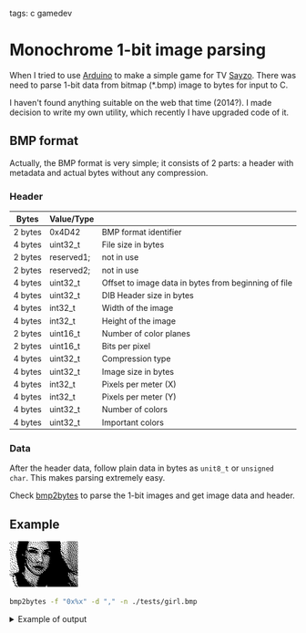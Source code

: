 <!-- Description: Covert 1-bit image data to byte text output. Parse meta data from 1-bit bitmap files. -->

tags: c gamedev

# Monochrome 1-bit image parsing

When I tried to use [Arduino](https://www.arduino.cc/) to make a simple game
for TV [Sayzo](https://github.com/dknight/sayzo). There was need to parse
1-bit data from bitmap (*.bmp) image to bytes for input to C.

I haven't found anything suitable on the web that time (2014?). I made
decision to write my own utility, which recently I have upgraded code of it.

## BMP format

Actually, the BMP format is very simple; it consists of 2 parts: a header
with metadata and actual bytes without any compression.

### Header

| Bytes   | Value/Type  |                          |
----------|-------------|--------------------------|
| 2 bytes | 0x4D42      | BMP format identifier    |
| 4 bytes | uint32_t    | File size in bytes       |
| 2 bytes | reserved1;  | not in use               |
| 2 bytes | reserved2;  | not in use               |
| 4 bytes | uint32_t    | Offset to image data in bytes from beginning of file
| 4 bytes | uint32_t    | DIB Header size in bytes |
| 4 bytes | int32_t     | Width of the image       |
| 4 bytes | int32_t     | Height of the image      |
| 2 bytes | uint16_t    | Number of color planes   |
| 2 bytes | uint16_t    | Bits per pixel           |
| 4 bytes | uint32_t    | Compression type         |
| 4 bytes | uint32_t    | Image size in bytes      |
| 4 bytes | int32_t     | Pixels per meter (X)     |
| 4 bytes | int32_t     | Pixels per meter (Y)     |
| 4 bytes |	uint32_t    | Number of colors         |
| 4 bytes |	uint32_t    | Important colors         |

### Data

After the header data, follow plain data in bytes as `unit8_t` or
`unsigned char`. This makes parsing extremely easy.

Check [bmp2bytes](https://github.com/dknight/bmp2bytes/) to parse the 1-bit
images and get image data and header.

## Example

![Girl 1-bit](/assets/img/girl.bmp)

```sh
bmp2bytes -f "0x%x" -d "," -n ./tests/girl.bmp
```

<details>
<summary>Example of output</summary>
<pre class="break">0xff,0xfe,0x0,0x0,0x5f,0xff,0xff,0x6a,0x80,0x0,0x0,0x7f,0xfa,0xaa,0xad,0xdd,0xfd,0x0,0x0,0x35,0xbb,0xb5,0xb5,0x0,0x0,0x0,0x7f,0x7f,0x55,0x55,0xff,0xef,0x0,0x0,0x3f,0xdd,0xff,0x5a,0x60,0x0,0x0,0x3b,0xea,0xd6,0xd6,0x7f,0x7e,0x0,0x0,0x55,0xff,0xad,0xef,0x80,0x0,0x0,0x3f,0xfd,0x52,0x5b,0xdb,0xfd,0x0,0x0,0x7e,0xdd,0xf6,0xb2,0xe0,0x0,0x0,0x3b,0xfe,0xbb,0x4d,0xff,0xee,0x0,0x0,0xb7,0xff,0xbf,0xdf,0x10,0x0,0x0,0x7e,0xdd,0x4d,0xb6,0xef,0xfc,0x0,0x0,0x5f,0x6d,0xfd,0x74,0xe0,0x0,0x0,0x2f,0xf7,0xb4,0xa9,0xfd,0xfc,0x0,0x0,0xf7,0xff,0xdf,0xde,0x90,0x0,0x0,0x3f,0xfa,0xa6,0x6d,0xff,0xfc,0x0,0x0,0xbf,0xfd,0xf7,0xf7,0x50,0x0,0x0,0x37,0xbf,0x57,0x56,0xfe,0xdc,0x0,0x1,0x7e,0xef,0xfd,0x5d,0xc0,0x0,0x0,0x3e,0xfa,0xb2,0xb6,0xdf,0xfc,0x0,0x0,0xf1,0xbf,0xaf,0xff,0x58,0x0,0x0,0x3f,0xed,0x4d,0x4d,0xef,0xf4,0x0,0x1,0x0,0x15,0xfb,0xb5,0x40,0x0,0x0,0x16,0xfd,0xd5,0xb5,0xff,0xf8,0x0,0x0,0xfa,0x1,0x7d,0xdf,0xf8,0x0,0x0,0x7f,0xde,0x4a,0x96,0xfb,0xf8,0x0,0x1,0x7f,0x80,0x6f,0xfa,0xa0,0x0,0x0,0x36,0xfb,0x75,0x6b,0xff,0xb8,0x0,0x0,0xd4,0x68,0x1a,0x6f,0x0,0x0,0x0,0x3f,0x6a,0x8a,0xdc,0x7d,0xf8,0x0,0x0,0x40,0x3,0x2f,0xb0,0x0,0x0,0x0,0x17,0xfa,0xea,0x47,0xdf,0xf8,0x0,0x4,0x40,0x1,0xf7,0xb0,0x0,0x0,0x0,0x7a,0xdd,0x2a,0xb2,0xff,0xd0,0x0,0x1,0x0,0x0,0x5a,0xc8,0xa,0x0,0x0,0xf,0xb6,0xd5,0x5b,0xf7,0x70,0x0,0xc,0x0,0x8,0x2f,0xa8,0x1,0x0,0x0,0x26,0xf9,0x2a,0xa4,0xbf,0xf0,0x0,0x3,0x50,0x0,0x5a,0xa0,0x0,0x0,0x0,0x33,0xde,0x4d,0xb7,0xfb,0xd0,0x0,0x9,0x11,0x0,0x2f,0x80,0x0,0x0,0x0,0x39,0x75,0x64,0xb2,0xff,0x60,0x0,0x2,0xce,0xea,0x9e,0x40,0x10,0x0,0x0,0x15,0xfb,0x16,0xcd,0xaf,0xe0,0x0,0x9,0x6d,0x39,0x6b,0x40,0x0,0x0,0x0,0x1d,0x55,0x69,0x36,0xfb,0xe0,0x2,0x6,0xb7,0xed,0x5f,0xa8,0x0,0x0,0x0,0x15,0x5e,0x96,0x93,0xff,0xe0,0x1,0x1,0x52,0xaa,0xf6,0x85,0x40,0x0,0x0,0xf,0xea,0x92,0xd9,0xdd,0xe0,0x0,0x1a,0xdd,0xf5,0x5f,0x6a,0xa8,0x0,0x0,0x4,0xad,0x69,0x25,0xff,0xa0,0x0,0x1,0x6a,0xaf,0xee,0x91,0x50,0x0,0x0,0x3,0xfa,0x96,0xd6,0xef,0xf0,0x0,0x5,0xaf,0xf7,0x77,0x5b,0x58,0x0,0x0,0x8,0xae,0x52,0x55,0xff,0xe0,0x0,0x0,0xaa,0xbb,0xdd,0x29,0xaa,0x0,0x0,0x4,0xd3,0x5a,0xaa,0xfb,0x70,0x0,0x1,0xa7,0x75,0x77,0x9e,0xd4,0x0,0x0,0x6,0x7c,0x85,0x55,0xdf,0xf0,0x0,0x0,0x59,0xde,0xde,0xa5,0x68,0x0,0x0,0x1,0x8b,0x5a,0xab,0xf7,0xb8,0x0,0x9,0x4d,0xeb,0x7f,0x9b,0x2a,0x0,0x0,0x0,0x69,0x4a,0xa8,0xfb,0xf0,0x0,0x4,0x65,0x6a,0xba,0xcd,0xe8,0x0,0x0,0x1,0x6c,0xaa,0xaf,0xbf,0xf8,0x0,0x2,0x92,0xb5,0xdf,0xa6,0xa8,0x0,0x0,0x0,0xb2,0x49,0x50,0xff,0xb8,0x0,0x1,0x39,0xd9,0x6f,0xad,0xd4,0x0,0x0,0x0,0x4d,0x2a,0xa7,0xf7,0xe8,0x0,0x2,0x8c,0x6d,0xa2,0xaa,0x50,0x0,0x0,0x0,0x32,0x8a,0xb2,0xff,0xf8,0x0,0x2,0xb2,0x54,0xa,0x97,0xa8,0x0,0x0,0x0,0x1d,0x65,0x9a,0xf5,0x78,0x0,0x1,0x1d,0x2a,0xa,0x29,0x50,0x0,0x0,0x0,0x2a,0x94,0x65,0xbf,0xdc,0x0,0x12,0xab,0xd5,0x74,0x16,0xa4,0x0,0x0,0x0,0x8,0xa9,0xaa,0xff,0xfc,0x0,0x1,0xaa,0x5a,0x93,0x4a,0xa0,0x0,0x0,0x0,0x6,0x26,0x95,0xff,0xd8,0x0,0x10,0xbf,0x6a,0x98,0x6b,0x20,0x0,0x0,0x0,0x1,0x10,0xc5,0xad,0xfc,0x0,0x1,0xc9,0xb7,0x67,0x24,0x90,0x0,0x0,0x0,0xa,0xca,0x34,0xff,0x7e,0x0,0x0,0x66,0x58,0x95,0x5a,0xd0,0x0,0x0,0x0,0x3,0x2a,0xc9,0xff,0xbe,0x0,0x10,0x73,0x48,0x0,0x4b,0x0,0x0,0x0,0x0,0x1,0xa2,0x4a,0xb7,0xde,0x0,0x10,0x35,0x80,0x1,0x29,0xd0,0x0,0x0,0x0,0x1,0x51,0x49,0xff,0xed,0x0,0x18,0x5a,0x0,0x0,0x4,0x20,0x0,0x0,0x0,0x1,0x5c,0x24,0xfd,0xff,0x0,0xc,0x2d,0x60,0x0,0xb,0x80,0x0,0x0,0x0,0x0,0xa1,0x55,0xde,0xf7,0x0,0xc,0x16,0xb4,0x80,0x0,0x80,0x0,0x0,0x0,0x0,0x54,0x82,0xff,0x7d,0x0,0xe,0xa,0x92,0xa4,0x1a,0x80,0x0,0x0,0x0,0x0,0x52,0x51,0xeb,0xdf,0x80,0xb,0x5,0x68,0x10,0x22,0x0,0x0,0x0,0x0,0x0,0x9,0x2c,0xff,0x77,0x0,0x16,0x85,0xb5,0x44,0x8c,0x0,0x0,0x0,0x0,0x0,0x6,0x42,0x7f,0xfb,0x80,0xb,0xc0,0xdd,0x42,0x62,0x0,0x0,0x0,0x0,0x0,0x1,0x22,0xfb,0xfe,0x0,0x1a,0xa2,0x55,0x6b,0x10,0x0,0x0,0x0,0x0,0x0,0x0,0x11,0xaf,0x6b,0x0,0x16,0xf0,0xaf,0xb4,0xa0,0x0,0x0,0x0,0x0,0x0,0x0,0x5,0xfd,0xf4,0x0,0x4d,0xd8,0x29,0x4d,0x40,0x0,0x0,0x0,0x0,0x0,0x1,0x40,0xef,0x50,0x3,0x2b,0x6c,0x25,0x65,0x40,0x0,0x0,0x0,0x0,0x1,0x10,0x30,0xf5,0x0,0x1,0x2d,0x77,0x15,0x34,0x0,0x0,0x0,0x0,0x0,0x0,0x88,0xa,0xbc,0x0,0x1,0x57,0xad,0x82,0xca,0x0,0x0,0x0,0x0,0x0,0x1,0xa6,0x9,0x6a,0x0,0x0,0x9a,0xf6,0xa0,0x10,0x0,0x0,0x0,0x0,0x0,0x0,0x50,0x82,0xad,0x80,0x0,0x5f,0x5a,0xd8,0x0,0x0,0x0,0x0,0x0,0x0,0x1,0x16,0x52,0xf4,0x80,0x0,0x2b,0x6e,0xea,0x0,0x0,0x0,0x0,0x0,0x0,0x1,0x52,0xba,0xd8,0xc0,0x0,0x17,0xfb,0x2d,0xa0,0x0,0x0,0x0,0x0,0x0,0x0,0x98,0xdd,0xf9,0x60,0x0,0x1e,0x95,0xd5,0x50,0x0,0x0,0x0,0x0,0x0,0x0,0x66,0x67,0xfd,0xe0,0x0,0xb,0xfd,0x75,0xd0,0x0,0x0,0x0,0x0,0x0,0x0,0x1b,0x3d,0xff,0xe0,0x0,0x2d,0xaf,0x5a,0x40,0x0,0x0,0x0,0x0,0x0,0x0,0x69,0x4d,0xf9,0xa0,0x0,0xf,0x7b,0xef,0xa0,0x0,0x0,0x0,0x0,0x0,0x0,0x15,0x36,0xfd,0xf0,0x0,0x5,0xf6,0xa9,0x40,0x0,0x0,0x0,0x0,0x0,0x0,0x2a,0x95,0xfd,0xd0,0x0,0x2,0xda,0xee,0xa0,0x0,0x0,0x0,0x0,0x0,0x0,0x14,0x8a,0xfe,0xf0,0x0,0x1,0x7d,0x76,0x80,0x0,0x0,0x0,0x0,0x0,0x0,0xa,0x4b,0xfe,0xd0,0x0,0x1,0x56,0xab,0x0,0x0,0x0,0x0,0x0,0x0,0x0,0x5,0x28,0xfc,0xe8,0x0,0x0,0xb9,0x6e,0x80,0x0,0x0,0x0,0x0,0x0,0x0,0x2,0xcb,0xfe,0x78,0x0,0x0,0xd,0x32,0x80,0x0,0x0,0x0,0x0,0x0,0x0,0x0,0x64,0xff,0x78,0x0,0x0,0x2a,0xae,0x0,0x0,0x0,0x0,0x0,0x0,0x0,0x5,0x35,0xff,0x30,0x0,0x0,0x1,0x59,0x0,0x0,0x0,0x0,0x0,0x0,0x1,0x40,0x4a,0xff,0xb8,0x0,0x0,0x14,0xa6,0x0,0x0,0x0,0x0,0x0,0x0,0x0,0x0,0x11,0xff,0xdc,0x0,0x0,0x2,0x29,0x0,0x0,0x0,0x0,0x0,0x0,0x0,0x40,0x8c,0xff,0xdc,0x0,0x0,0x1,0x14,0x80,0x0,0x0,0x0,0x0,0x0,0x0,0x10,0x2,0xff,0x9a,0x0,0x0,0x0,0x8a,0x0,0x0,0x40,0x0,0x0,0x0,0x0,0x0,0x48,0xff,0xc6,0x0,0x0,0x2,0x28,0x0,0x0,0x80,0x0,0x0,0x0,0x0,0x10,0x2,0xff,0xf1,0x0,0x0,0x0,0x6,0x80,0x0,0xc0,0x0,0x0,0x0,0x0,0x0,0x0
</pre>
</details>
